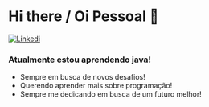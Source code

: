   # Hi there / Oi Pessoal 👋
  
  [![Linkedi](https://img.shields.io/badge/LinkedIn-0077B5?style=for-the-badge&logo=linkedin&logoColor=white)](https://www.linkedin.com/in/thiagoatl/)

  
   
### Atualmente estou aprendendo java!
- Sempre em busca de novos desafios!
- Querendo aprender mais sobre programação!
- Sempre me dedicando em busca de um futuro melhor!
